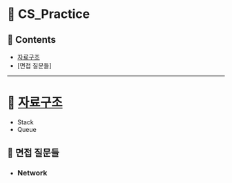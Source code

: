 # :pushpin: CS_Practice

## 📝 Contents
* [자료구조](https://github.com/JH-TT/CS_Practice/blob/main/README.md#apple-%EC%9E%90%EB%A3%8C%EA%B5%AC%EC%A1%B0)
* [면접 질문들]
***
# :apple: [자료구조](https://github.com/JH-TT/CS_Practice/blob/main/Contents/Date_Structure.md)
* Stack
* Queue
## :speech_balloon: 면접 질문들
* ### Network
